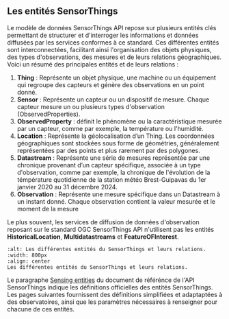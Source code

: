 ## Les entités SensorThings

Le modèle de données SensorThings API repose sur plusieurs entités clés permettant de structurer et d'interroger les informations et données diffusées par les services conformes à ce standard. Ces différentes entités sont interconnectées, facilitant ainsi l'organisation des objets physiques, des types d'observations, des mesures et de leurs relations géographiques. 
Voici un résumé des principales entités et de leurs relations :

1. **Thing** : Représente un objet physique, une machine ou un équipement qui regroupe des capteurs et génère des observations en un point donné.
2. **Sensor** : Représente un capteur ou un dispositif de mesure. Chaque capteur mesure un ou plusieurs types d'observation (ObservedProperties).
3. **ObservedProperty** : définit le phénomène ou la caractéristique mesurée par un capteur, comme par exemple, la température ou l'humidité.
4. **Location** : Représente la géolocalisation d’un Thing. Les coordonnées géographiques sont stockées sous forme de géométries, généralement représentées par des points et plus rarement par des polygones.
5. **Datastream** : Représente une série de mesures représentée par une chronique provenant d’un capteur spécifique, associée à un type d'observation, comme par exemple, la chronique de l'évolution de la témpérature quotidienne de la station météo Brest-Guipavas du 1er janvier 2020 au 31 décembre 2024.
6. **Observation** : Représente une mesure spécifique dans un Datastream à un instant donné. Chaque observation contient la valeur mesurée et le moment de la mesure 

Le plus souvent, les services de diffusion de données d'observation reposant sur le standard OGC SensorThings API n'utilisent pas les entités **HistoricalLocation**, **Multidatastreams** et **FeatureOFInterest**.


```{figure} img/STA_entities.png
:alt: Les différentes entités du SensorThings et leurs relations.
:width: 800px
:align: center
Les différentes entités du SensorThings et leurs relations.
```
Le paragraphe [Sensing entities](https://docs.ogc.org/is/18-088/18-088.html#sensing-entities2) du document de référénce de l'API SensorThings indique les définitions officielles des entités SensorThings. Les pages suivantes fournissent des définitions simplifiées et adaptaptées à des observatoires, ainsi que les paramètres nécessaires à renseigner pour chacune de ces entités.
